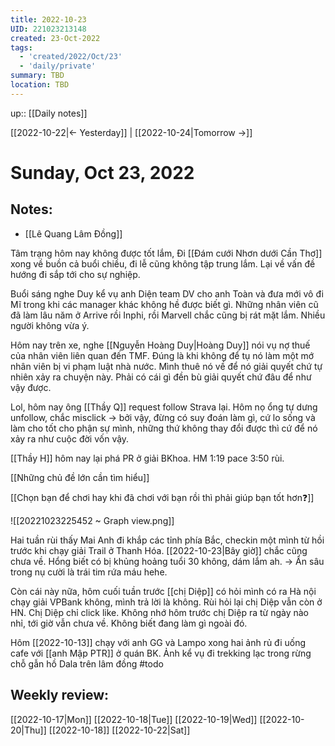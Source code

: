 ```yaml
---
title: 2022-10-23
UID: 221023213148
created: 23-Oct-2022
tags:
  - 'created/2022/Oct/23'
  - 'daily/private'
summary: TBD
location: TBD
---
```

up:: [[Daily notes]]

[[2022-10-22|<- Yesterday]] | [[2022-10-24|Tomorrow ->]]
# Sunday, Oct 23, 2022

## Notes:

- [[Lê Quang Lâm Đồng]]

Tâm trạng hôm nay không được tốt lắm, Đi [[Đám cưới Nhơn dưới Cần Thơ]] xong về buồn cả buổi chiều, đi lễ cũng không tập trung lắm. Lại về vấn đề hướng đi sắp tới cho sự nghiệp.

Buổi sáng nghe Duy kể vụ anh Diện team DV cho anh Toàn và đưa mới vô đi Mĩ trong khi các manager khác không hề được biết gì. Những nhân viên cũ đã làm lâu năm ở Arrive rồi Inphi, rồi Marvell chắc cũng bị rát mặt lắm. Nhiều người không vừa ý.

Hôm nay trên xe, nghe [[Nguyễn Hoàng Duy|Hoàng Duy]] nói vụ nợ thuế của nhân viên liên quan đến TMF. Đúng là khi không để tụ nó làm một mớ nhân viên bị vi phạm luật nhà nước. Mình thuê nó về để nó giải quyết chứ tự nhiên xảy ra chuyện này. Phải có cái gì đền bù giải quyết chứ đâu để như vậy được.

Lol, hôm nay ông [[Thầy Q]] request follow Strava lại. Hôm nọ ổng tự dưng unfollow, chắc misclick -> bởi vậy, đừng có suy đoán làm gì, cứ lo sống và làm cho tốt cho phận sự mình, những thứ không thay đổi được thì cứ để nó xảy ra như cuộc đời vốn vậy.

[[Thầy H]] hôm nay lại phá PR ở giải BKhoa. HM 1:19 pace 3:50 rùi.

[[Những chủ đề lớn cần tìm hiểu]]

[[Chọn bạn để chơi hay khi đã chơi với bạn rồi thì phải giúp bạn tốt hơn❓]]

![[20221023225452 ~ Graph view.png]]

Hai tuần rùi thấy Mai Anh đi khắp các tỉnh phía Bắc, checkin một mình từ hồi trước khi chạy giải Trail ở Thanh Hóa. [[2022-10-23|Bây giờ]] chắc cũng chưa về. Hổng biết có bị khủng hoảng tuổi 30 không, dám lắm ah. -> Ẩn sâu trong nụ cười là trái tim rứa máu hehe.

Còn cái này nữa, hôm cuối tuần trước [[chị Diệp]] có hỏi mình có ra Hà nội chạy giải VPBank không, mình trả lời là không. Rùi hỏi lại chị Diệp vẫn còn ở HN. Chị Diệp chỉ click like. Không nhớ hôm trước chị Diệp ra từ ngày nào nhỉ, tới giờ vẫn chưa về. Không biết đang làm gì ngoài đó.

Hôm [[2022-10-13]] chạy với anh GG và Lampo xong hai ảnh rủ đi uống cafe với [[anh Mập PTR]] ở quán BK. Ảnh kể vụ đi trekking lạc trong rừng chỗ gẫn hồ Dala trên lâm đồng #todo

## Weekly review:
[[2022-10-17|Mon]]
[[2022-10-18|Tue]]
[[2022-10-19|Wed]]
[[2022-10-20|Thu]]
[[2022-10-18]]
[[2022-10-22|Sat]]
